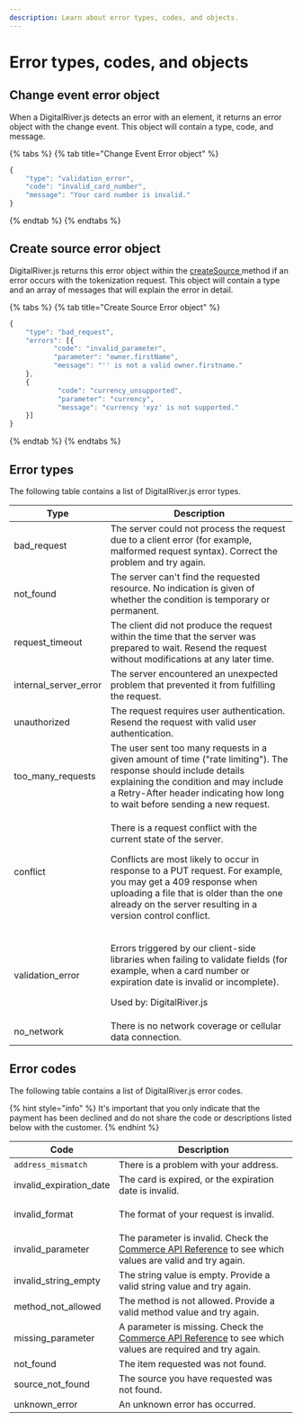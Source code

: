 ```yaml
---
description: Learn about error types, codes, and objects.
---
```


# Error types, codes, and objects

## Change event error object

When a DigitalRiver.js detects an error with an element, it returns an error object with the change event. This object will contain a type, code, and message.

{% tabs %}
{% tab title="Change Event Error object" %}
```javascript
{
    "type": "validation_error",
    "code": "invalid_card_number",
    "message": "Your card number is invalid."
}
```
{% endtab %}
{% endtabs %}

## Create source error object

DigitalRiver.js returns this error object within the [createSource ](digitalriver-object.md#digitalriver-createsource-element-sourcedata)method if an error occurs with the tokenization request. This object will contain a type and an array of messages that will explain the error in detail.

{% tabs %}
{% tab title="Create Source Error object" %}
```javascript
{
    "type": "bad_request",
    "errors": [{
           "code": "invalid_parameter",
           "parameter": "owner.firstName",
           "message": "'' is not a valid owner.firstname."
    },
    {
            "code": "currency_unsupported",
            "parameter": "currency",
            "message": "currency 'xyz' is not supported."
    }]
}
```
{% endtab %}
{% endtabs %}

## Error types

The following table contains a list of DigitalRiver.js error types.

| **Type**                | **Description**                                                                                                                                                                                                                                                                                         |
| ----------------------- | ------------------------------------------------------------------------------------------------------------------------------------------------------------------------------------------------------------------------------------------------------------------------------------------------------- |
| bad\_request            | The server could not process the request due to a client error (for example, malformed request syntax). Correct the problem and try again.                                                                                                                                                              |
| not\_found              | The server can't find the requested resource. No indication is given of whether the condition is temporary or permanent.                                                                                                                                                                                |
| request\_timeout        | The client did not produce the request within the time that the server was prepared to wait. Resend the request without modifications at any later time.                                                                                                                                                |
| internal\_server\_error | The server encountered an unexpected problem that prevented it from fulfilling the request.                                                                                                                                                                                                             |
| unauthorized            | The request requires user authentication. Resend the request with valid user authentication.                                                                                                                                                                                                            |
| too\_many\_requests     | The user sent too many requests in a given amount of time ("rate limiting"). The response should include details explaining the condition and may include a Retry-After header indicating how long to wait before sending a new request.                                                                |
| conflict                | <p>There is a request conflict with the current state of the server.</p><p>Conflicts are most likely to occur in response to a PUT request. For example, you may get a 409 response when uploading a file that is older than the one already on the server resulting in a version control conflict.</p> |
| validation\_error       | <p>Errors triggered by our client-side libraries when failing to validate fields (for example, when a card number or expiration date is invalid or incomplete).</p><p>Used by: DigitalRiver.js</p>                                                                                                      |
| no\_network             | There is no network coverage or cellular data connection.                                                                                                                                                                                                                                               |

## Error codes

The following table contains a list of DigitalRiver.js error codes.

{% hint style="info" %}
It's important that you only indicate that the payment has been declined and do not share the code or descriptions listed below with the customer.
{% endhint %}

| Code                         | Description                                                                                                                                                           |
| ---------------------------- | --------------------------------------------------------------------------------------------------------------------------------------------------------------------- |
| `address_mismatch`           | There is a problem with your address.                                                                                                                                 |
| invalid\_expiration\_date    | The card is expired, or the expiration date is invalid.                                                                                                               |
| <p></p><p>invalid_format</p> | The format of your request is invalid.                                                                                                                                |
| invalid\_parameter           | The parameter is invalid. Check the [Commerce API Reference](https://www.digitalriver.com/docs/commerce-api-reference/) to see which values are valid and try again.  |
| invalid\_string\_empty       | The string value is empty. Provide a valid string value and try again.                                                                                                |
| method\_not\_allowed         | The method is not allowed. Provide a valid method value and try again.                                                                                                |
| missing\_parameter           | A parameter is missing. Check the [Commerce API Reference](https://www.digitalriver.com/docs/commerce-api-reference/) to see which values are required and try again. |
| not\_found                   | The item requested was not found.                                                                                                                                     |
| source\_not\_found           | The source you have requested was not found.                                                                                                                          |
| unknown\_error               | An unknown error has occurred.                                                                                                                                        |
